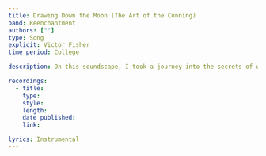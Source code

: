 ```yaml
---
title: Drawing Down the Moon (The Art of the Cunning)
band: Reenchantment
authors: [""]
type: Song
explicit: Victor Fisher
time period: College

description: On this soundscape, I took a journey into the secrets of witchcraft. It was recorded with the bassoon and the tin whistle, along with various synthesized tones.

recordings:
  - title: 
    type: 
    style: 
    length: 
    date published: 
    link: 

lyrics: Instrumental
---
```


